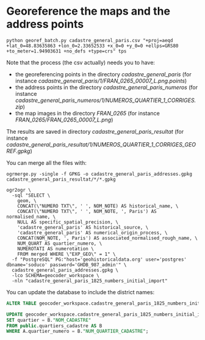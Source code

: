 # Georeference the maps and the address points

```shell
python georef_batch.py cadastre_general_paris.csv "+proj=aeqd +lat_0=48.83635863 +lon_0=2.33652533 +x_0=0 +y_0=0 +ellps=GRS80 +to_meter=1.94903631 +no_defs +type=crs" tps
```

Note that the process (the csv actually) needs you to have:
- the georeferencing points in the directory *cadastre_general_paris* (for instance *cadastre_general_paris/1/FRAN_0265_00007_L.png.points*)
- the address points in the directory *cadastre_general_paris_numeros* (for instance *cadastre_general_paris_numeros/1/NUMEROS_QUARTIER_1_CORRIGES.zip*)
- the map images in the directory *FRAN_0265* (for instance *FRAN_0265/FRAN_0265_00007_L.png*)

The results are saved in directory *cadastre_general_paris_resultat* (for instance *cadastre_general_paris_resultat/1/NUMEROS_QUARTIER_1_CORRIGES_GEOREF.gpkg*)

You can merge all the files with:
```shell
ogrmerge.py -single -f GPKG -o cadastre_general_paris_addresses.gpkg cadastre_general_paris_resultat/*/*.gpkg
```


```shell
ogr2ogr \
  -sql "SELECT \
    geom, \
    CONCAT(\"NUMERO TXT\", ' ', NOM_NOTE) AS historical_name, \
    CONCAT(\"NUMERO TXT\", ' ', NOM_NOTE, ', Paris') AS normalised_name, \
    NULL AS specific_spatial_precision, \
    'cadastre_general_paris' AS historical_source, \
    'cadastre_general_paris' AS numerical_origin_process, \
    CONCAT(NOM_NOTE, ', Paris') AS associated_normalised_rough_name, \
    NUM_QUART AS quartier_numero, \
    NUMEROTATI AS numerotation \
    FROM merged WHERE \"EXP_GEO\" = 1" \
  -f "PostgreSQL" PG:"host='geohistoricaldata.org' user='postgres' dbname='soduco' password='GHDB_987_admin'" \
  cadastre_general_paris_addresses.gpkg \
  -lco SCHEMA=geocoder_workspace \
  -nln "cadastre_general_paris_1825_numbers_initial_import"
```

You can update the database to include the district names:
```sql
ALTER TABLE geocoder_workspace.cadastre_general_paris_1825_numbers_initial_import ADD COLUMN quartier text;

UPDATE geocoder_workspace.cadastre_general_paris_1825_numbers_initial_import AS A 
SET quartier = B."NOM_CADASTRE"
FROM public.quartiers_cadastre AS B 
WHERE A.quartier_numero = B."NUM_QUARTIER_CADASTRE";
```